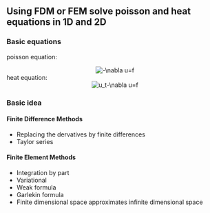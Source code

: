 ## Using FDM or FEM solve poisson and heat equations in 1D and 2D
### Basic equations
poisson equation: 
<center>
<img src="https://latex.codecogs.com/gif.latex?-\nabla&space;u=f" title="-\nabla u=f" />
</center>
heat equation: 
<center>
<img src="https://latex.codecogs.com/gif.latex?u_t-\nabla&space;u=f" title="u_t-\nabla u=f" />
</center>

### Basic idea
#### Finite Difference Methods
> 
- Replacing the dervatives by finite differences
- Taylor series

#### Finite Element Methods
> 
- Integration by part
- Variational 
- Weak formula
- Garlekin formula
- Finite dimensional space approximates infinite dimensional space 
